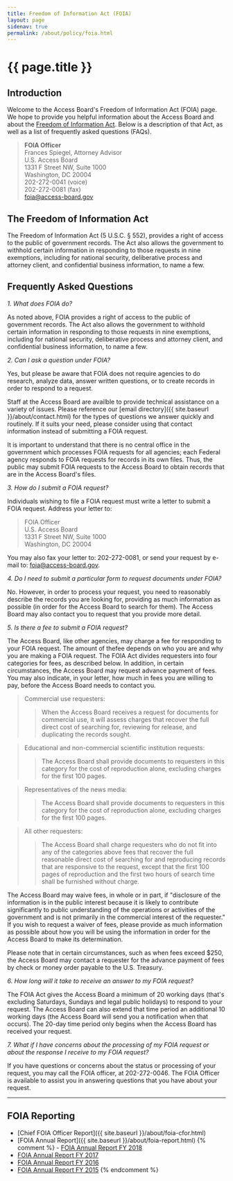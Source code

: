 ```yaml
---
title: Freedom of Information Act (FOIA)
layout: page
sidenav: true
permalink: /about/policy/foia.html
---
```


# {{ page.title }}

## Introduction

Welcome to the Access Board's Freedom of Information Act (FOIA) page.  We hope to provide you helpful information about the Access Board and about the [Freedom of Information Act](http://www.justice.gov/oip/foia_updates/Vol_XVII_4/page2.htm).  Below is a description of that Act, as well as a list of frequently asked questions (FAQs).

> **FOIA Officer**  
Frances Spiegel, Attorney Advisor  
U.S. Access Board  
1331 F Street NW, Suite 1000  
Washington, DC   20004  
202-272-0041 (voice)  
202-272-0081 (fax)  
<foia@access-board.gov>

## The Freedom of Information Act

The Freedom of Information Act (5 U.S.C. § 552), provides a right of access to the public of government records.  The Act also allows the government to withhold certain information in responding to those requests in nine exemptions, including for national security, deliberative process and attorney client, and confidential business information, to name a few.

## Frequently Asked Questions

*1. What does FOIA do?*

As noted above, FOIA provides a right of access to the public of government records.  The Act also allows the government to withhold certain information in responding to those requests in nine exemptions, including for national security, deliberative process and attorney client, and confidential business information, to name a few.

*2. Can I ask a question under FOIA?*

Yes, but please be aware that FOIA does not require agencies to do research, analyze data, answer written questions, or to create records in order to respond to a request.

Staff at the Access Board are availble to provide technical assistance on a variety of issues.  Please reference our [email directory]({{ site.baseurl }}/about/contact.html) for the types of questions we answer quickly and routinely.  If it suits your need, please consider using that contact information instead of submitting a FOIA request.

It is important to understand that there is no central office in the government which processes FOIA requests for all agencies; each Federal agency responds to FOIA requests for records in its own files.  Thus, the public may submit FOIA requests to the Access Board to obtain records that are in the Access Board's files.

*3. How do I submit a FOIA request?*

Individuals wishing to file a FOIA request must write a letter to submit a FOIA request. Address your letter to:

> FOIA Officer  
U.S. Access Board  
1331 F Street NW, Suite 1000  
Washington, DC  20004

You may also fax your letter to: 202-272-0081, or send your request by e-mail to:  foia@access-board.gov.

*4. Do I need to submit a particular form to request documents under FOIA?*

No.  However, in order to process your request, you need to reasonably describe the records you are looking for, providing as much information as possible (in order for the Access Board to search for them). The Access Board may also contact you to request that you provide more detail.

*5. Is there a fee to submit a FOIA request?*

The Access Board, like other agencies, may charge a fee for responding to your FOIA request.  The amount of thefee depends on who you are and why you are making a FOIA request.  The FOIA Act divides requesters into four categories for fees, as described below.  In addition, in certain circumstances, the Access Board may request advance payment of fees.  You may also indicate, in your letter, how much in fees you are willing to pay, before the Access Board needs to contact you.

> Commercial use requesters:
>> When the Access Board receives a request for documents for commercial use, it will assess charges that recover the full direct cost of searching for, reviewing for release, and duplicating the records sought.

> Educational and non-commercial scientific institution requests:
>> The Access Board shall provide documents to requesters in this category for the cost of reproduction alone, excluding charges for the first 100 pages.

> Representatives of the news media:
>> The Access Board shall provide documents to requesters in this category for the cost of reproduction alone, excluding charges for the first 100 pages.

> All other requesters:
>> The Access Board shall charge requesters who do not fit into any of the categories above fees that recover the full reasonable direct cost of searching for and reproducing records that are responsive to the request, except that the first 100 pages of reproduction and the first two hours of search time shall be furnished without charge.

The Access Board may waive fees, in whole or in part, if "disclosure of the information is in the public interest because it is likely to contribute significantly to public understanding of the operations or activities of the government and is not primarily in the commercial interest of the requester."  If you wish to request a waiver of fees, please provide as much information as possible about how you will be using the information in order for the Access Board to make its determination.

Please note that in certain circumstances, such as when fees exceed $250, the Access Board may contact a requester for the advance payment of fees by check or money order payable to the U.S. Treasury.

*6. How long will it take to receive an answer to my FOIA request?*

The FOIA Act gives the Access Board a minimum of 20 working days (that's excluding Saturdays, Sundays and legal public holidays) to respond to your request.  The Access Board can also extend that time period an additional 10 working days (the Access Board will send you a notification when that occurs).  The 20-day time period only begins when the Access Board has received your request.

*7. What if I have concerns about the processing of my FOIA request or about the response I receive to my FOIA request?*

If you have questions or concerns about the status or processing of your request, you may call the FOIA officer, at 202-272-0046.  The FOIA Officer is available to assist you in answering questions that you have about your request.

___

## FOIA Reporting

-   [Chief FOIA Officer Report]({{ site.baseurl }}/about/foia-cfor.html)
-   [FOIA Annual Report]({{ site.baseurl }}/about/foia-report.html)
{% comment %} -   [FOIA Annual Report FY 2018](https://www.access-board.gov/the-board/policies/freedom-of-information-act-foia/foia-annual-report-fy-2018)
-   [FOIA Annual Report FY 2017](https://www.access-board.gov/the-board/policies/freedom-of-information-act-foia/foia-annual-report-fy-2017)
-   [FOIA Annual Report FY 2016](https://www.access-board.gov/the-board/policies/freedom-of-information-act-foia/foia-annual-report-fy-2016)
-   [FOIA Annual Report FY 2015](https://www.access-board.gov/the-board/policies/freedom-of-information-act-foia/foia-annual-report-fy-2015) {% endcomment %}
